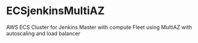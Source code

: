 # ECSjenkinsMultiAZ
AWS ECS Cluster for Jenkins Master with compute Fleet using MultiAZ with autoscaling and load balancer
